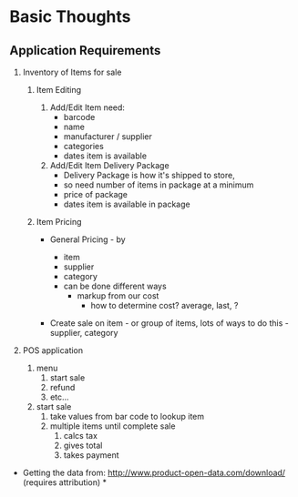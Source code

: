# Basic Thoughts

## Application Requirements

1. Inventory of Items for sale

    1. Item Editing
        1. Add/Edit Item need:
            * barcode
            * name
            * manufacturer / supplier
            * categories
            * dates item is available
        1. Add/Edit Item Delivery Package
            * Delivery Package is how it's shipped to store, 
            * so need number of items in package at a minimum
            * price of package
            * dates item is available in package

    1. Item Pricing 
        * General Pricing - by
            * item
            * supplier
            * category
            * can be done different ways
                * markup from our cost
                    * how to determine cost? average, last, ?
                
        * Create sale on item - or group of items, lots of ways to do this - supplier, category

1. POS application
    1. menu
        1. start sale
        1. refund
        1. etc...
    1. start sale
        1. take values from bar code to lookup item
        1. multiple items until complete sale
            1. calcs tax
            1. gives total
            1. takes payment

* Getting the data from: http://www.product-open-data.com/download/ (requires attribution) *

